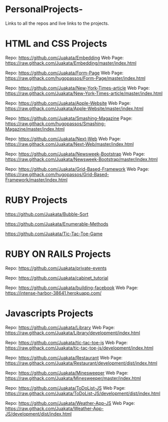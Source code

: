 # PersonalProjects-
Links to all the repos and live links to the projects.

# HTML and CSS Projects

Repo: https://github.com/Juakata/Embedding  Web Page: https://raw.githack.com/Juakata/Embedding/master/index.html

Repo: https://github.com/Juakata/Form-Page Web Page: https://raw.githack.com/hugopassos/Form-Page/master/index.html

Repo: https://github.com/Juakata/New-York-Times-article Web Page: https://raw.githack.com/Juakata/New-York-Times-article/master/index.html

Repo: https://github.com/Juakata/Apple-Website Web Page: https://raw.githack.com/Juakata/Apple-Website/master/index.html

Repo: https://github.com/Juakata/Smashing-Magazine Page: https://raw.githack.com/hugopassos/Smashing-Magazine/master/index.html

Repo: https://github.com/Juakata/Next-Web Web Page:  https://raw.githack.com/Juakata/Next-Web/master/index.html

Repo: https://github.com/Juakata/Newsweek-Bootstrap Web Page: https://raw.githack.com/Juakata/Newsweek-Bootstrap/master/index.html

Repo: https://github.com/Juakata/Grid-Based-Framework Web Page: https://raw.githack.com/hugopassos/Grid-Based-Framework/master/index.html

# RUBY Projects

https://github.com/Juakata/Bubble-Sort

https://github.com/Juakata/Enumerable-Methods

https://github.com/Juakata/Tic-Tac-Toe-Game

# RUBY ON RAILS Projects

Repo: https://github.com/Juakata/private-events

Repo: https://github.com/Juakata/cabinet_tutorial

Repo: https://github.com/Juakata/building-facebook Web Page: https://intense-harbor-38641.herokuapp.com/

# Javascripts Projects

Repo: https://github.com/Juakata/Library Web Page: https://raw.githack.com/Juakata/Library/development/index.html

Repo: https://github.com/Juakata/tic-tac-toe-js Web Page: https://raw.githack.com/Juakata/tic-tac-toe-js/development/index.html

Repo: https://github.com/Juakata/Restaurant Web Page: https://raw.githack.com/Juakata/Restaurant/development/dist/index.html

Repo: https://github.com/Juakata/Minesweeper Web Page: https://raw.githack.com/Juakata/Minesweeper/master/index.html

Repo: https://github.com/Juakata/ToDoList-JS Web Page: https://raw.githack.com/Juakata/ToDoList-JS/development/dist/index.html

Repo: https://github.com/Juakata/Weather-App-JS Web Page: https://raw.githack.com/Juakata/Weather-App-JS/development/dist/index.html
